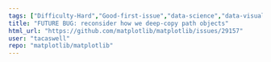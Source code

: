 ```yaml
---
tags: ["Difficulty-Hard","Good-first-issue","data-science","data-visualization","gtk","matplotlib","plotting","python","qt","tk","wx"]
title: "FUTURE BUG: reconsider how we deep-copy path objects"
html_url: "https://github.com/matplotlib/matplotlib/issues/29157"
user: "tacaswell"
repo: "matplotlib/matplotlib"
---
```



